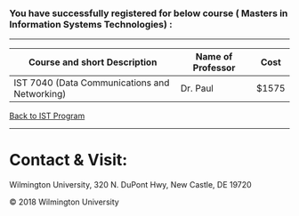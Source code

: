 ### You have successfully registered for below course ( Masters in  Information Systems Technologies) :

---

|Course and short Description| Name of Professor |Cost | 
|---| --- | --- |
|IST 7040 (Data Communications and Networking) | Dr. Paul | $1575|

<a href="https://tuojeanbaptiste.github.io/TeamC/msist.html" style="right;">Back to IST Program</a>

---

# Contact & Visit: 
Wilmington University, 
320 N. 
DuPont Hwy, 
New Castle, DE 19720 

<div>
   &copy; 2018 Wilmington University
</div>

